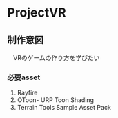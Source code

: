 # ProjectVR


## 制作意図
　VRのゲームの作り方を学びたい

### 必要asset
1. Rayfire
2. OToon- URP Toon Shading
3. Terrain Tools Sample Asset Pack
 


